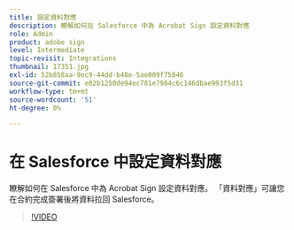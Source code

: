 ```yaml
---
title: 設定資料對應
description: 瞭解如何在 Salesforce 中為 Acrobat Sign 設定資料對應
role: Admin
product: adobe sign
level: Intermediate
topic-revisit: Integrations
thumbnail: 17351.jpg
exl-id: 52b858aa-9ec9-44dd-b48e-5ae009f75846
source-git-commit: e02b1250de94ec781e7984c6c146dbae993f5d31
workflow-type: tm+mt
source-wordcount: '51'
ht-degree: 0%

---
```


# 在 Salesforce 中設定資料對應

瞭解如何在 Salesforce 中為 Acrobat Sign 設定資料對應。 「資料對應」可讓您在合約完成簽署後將資料拉回 Salesforce。

>[!VIDEO](https://video.tv.adobe.com/v/17351?hidetitle=true)
